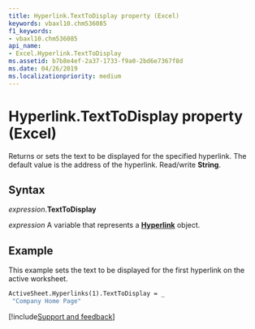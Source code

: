 ```yaml
---
title: Hyperlink.TextToDisplay property (Excel)
keywords: vbaxl10.chm536085
f1_keywords:
- vbaxl10.chm536085
api_name:
- Excel.Hyperlink.TextToDisplay
ms.assetid: b7b8e4ef-2a37-1733-f9a0-2bd6e7367f8d
ms.date: 04/26/2019
ms.localizationpriority: medium
---
```



# Hyperlink.TextToDisplay property (Excel)

Returns or sets the text to be displayed for the specified hyperlink. The default value is the address of the hyperlink. Read/write **String**.


## Syntax

_expression_.**TextToDisplay**

_expression_ A variable that represents a **[Hyperlink](Excel.Hyperlink.md)** object.


## Example

This example sets the text to be displayed for the first hyperlink on the active worksheet.

```vb
ActiveSheet.Hyperlinks(1).TextToDisplay = _ 
 "Company Home Page"
```




[!include[Support and feedback](~/includes/feedback-boilerplate.md)]